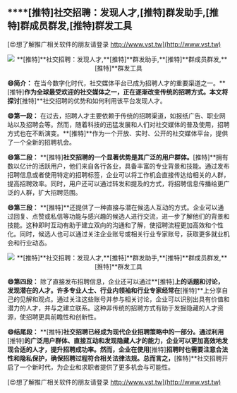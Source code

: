 ## ****[推特]**社交招聘：发现人才,**[推特]**群发助手,**[推特]**群成员群发,**[推特]**群发工具**

[😍想了解推广相关软件的朋友请登录 http://www.vst.tw](http://www.vst.tw)

 <center><img src="https://vst.tw/MP4/tuiguang/png/8.png" alt="**[推特]**社交招聘：发现人才,**[推特]**群发助手,**[推特]**群成员群发,**[推特]**群发工具"></center>

**😄简介：**
在当今数字化时代，社交媒体平台已成为招聘人才的重要渠道之一。**[推特]**作为全球最受欢迎的社交媒体之一，正在逐渐改变传统的招聘方式。本文将探讨**[推特]**社交招聘的优势和如何利用该平台发现人才。

**😄第一段：**
在过去，招聘人才主要依赖于传统的招聘渠道，如报纸广告、职业网站以及招聘会等。然而，随着科技的迅猛发展和人们对社交媒体的普及使用，招聘方式也在不断演变。**[推特]**作为一个开放、实时、公开的社交媒体平台，提供了一个全新的招聘机会。

**😄第二段：**
**[推特]**社交招聘的一个显著优势是其广泛的用户群体。**[推特]**拥有数以亿计的活跃用户，他们来自各行各业，具备丰富的专业背景和技能。通过发布招聘信息或者使用特定的招聘标签，企业可以将工作机会直接传达给相关的人群，提高招聘效率。同时，用户还可以通过转发和提及的方式，将招聘信息传播给更广泛的人群，扩大招聘范围。

**😄第三段：**
**[推特]**还提供了一种直接与潜在候选人互动的方式。企业可以通过回复、点赞或私信等功能与感兴趣的候选人进行交流，进一步了解他们的背景和技能。这种即时互动有助于建立双向的沟通和了解，使招聘流程更加高效和个性化。同时，候选人也可以通过关注企业账号或相关行业专家账号，获取更多就业机会和行业动态。

 <center><img src="https://vst.tw/MP4/tuiguang/png/4.png" alt="**[推特]**社交招聘：发现人才,**[推特]**群发助手,**[推特]**群成员群发,**[推特]**群发工具"></center>

**😄第四段：**
除了直接发布招聘信息，企业还可以通过**[推特]**上的话题和讨论，发现潜在的人才。许多专业人士、行业内领袖和行业专家经常在**[推特]**上分享自己的见解和观点。通过关注这些账号并参与相关讨论，企业可以识别出具有价值和潜力的人才，并与之建立联系。这种非传统的招聘方式有助于发掘隐藏的人才资源，使招聘更具前瞻性和创新性。

**😄结尾段：**
**[推特]**社交招聘已经成为现代企业招聘策略中的一部分。通过利用**[推特]**的广泛用户群体、直接互动和发现隐藏人才的能力，企业可以更加高效地发现合适的人才，提升招聘成功率。然而，企业在使用**[推特]**招聘时也需要注意合法性和隐私保护，确保招聘过程符合相关法律法规。总而言之，**[推特]**社交招聘开启了一个新时代，为企业和求职者提供了更多机会与可能性。

[😍想了解推广相关软件的朋友请登录 http://www.vst.tw](http://www.vst.tw)



